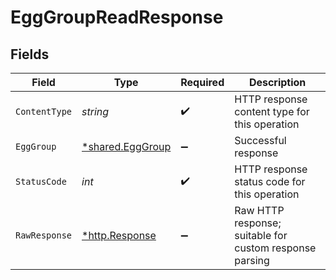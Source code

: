 # EggGroupReadResponse


## Fields

| Field                                                      | Type                                                       | Required                                                   | Description                                                |
| ---------------------------------------------------------- | ---------------------------------------------------------- | ---------------------------------------------------------- | ---------------------------------------------------------- |
| `ContentType`                                              | *string*                                                   | :heavy_check_mark:                                         | HTTP response content type for this operation              |
| `EggGroup`                                                 | [*shared.EggGroup](../../../pkg/models/shared/egggroup.md) | :heavy_minus_sign:                                         | Successful response                                        |
| `StatusCode`                                               | *int*                                                      | :heavy_check_mark:                                         | HTTP response status code for this operation               |
| `RawResponse`                                              | [*http.Response](https://pkg.go.dev/net/http#Response)     | :heavy_minus_sign:                                         | Raw HTTP response; suitable for custom response parsing    |